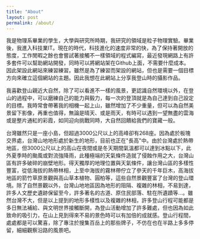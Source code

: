 ```yaml
---
title: "About"
layout: post
permalink: /about/
---
```


我是物理系畢業的學生，大學與研究所時期，我研究的領域是粒子物理實驗。畢業後，我進入科技業IT。現在的時代，科技進化的速度非常的快，為了保持著開放的態度，工作閒暇之餘也會嘗試著接觸不一樣領域的程式編寫，最近發現網路上有許多套件可以幫助網站開發，同時可以將網站架在Github上面，不需要什麼成本。因此架設此網站來練習練習。雖然是為了練習而架設的網站，但也是需要一個目標方向來確立這個網站的主題。因此我想在此網站上分享我登山時的攝影作品。

我喜歡登山親近大自然，除了可以看進不一樣的風景，更認識自然環境以外，在登山的過程中，可以磨練自己的能力與毅力，每一次的登頂就是為自己達到自己設定的目標。我時常會帶著我的相機一起上山，雖然增加了不少重量，但可以為自然美景留下影像，再重也值得，無論是晴天、或是雨天，有時可以遇到一望無盡的雲海或是整片通紅的彩霞，如同迎向挑戰同時，大自然回饋給我們的寶藏一般。


台灣雖然只是一座小島，但超過3000公尺以上的高峰卻有268座。因為處於板塊交界處，台灣山地地形處於新生的地形，目前也正在"長高"中。由於台灣處於熱帶地區，但3000公尺以上的高山在夜間或是冬天期間氣溫都可以達到冰點以下，此外夏季時的颱風或對流強降雨，此種極端的天氣條件造就了侵蝕作用之大，台灣山區有許多破碎的崩壁地形。得天獨厚的地理位置與天氣條件，讓台灣山區的多樣性豐富，從低海拔的熱帶林相，上至中海拔的霧林帶佇立了參天的千年巨木，高海拔地區的箭竹草原景觀與高山草本植物、圓柏等，這些自然景觀豐富了台灣的登山環境。除了自然景觀以外，台灣山地地區因為地形的阻隔、複雜的林相，不易到達，許多人文歷史遺跡保留至今，許多著名的古道、原住民部落、駐在所遺蹟等...。雖然台灣不大，但是以上提到的地形多樣性以及複雜的林相，許多登山行程可能都是多日無法補給、與文明世界接觸斷開，為登山活動增加了許多難處，但也因為如此致命的吸引力，在山上見到得來不易的景色時可以有加倍的成就感。登山行程間，處處都是可以驚喜，除了專注於搜集百岳上的那些牌子，不仿在也在半路上多多停留，細細觀察沿路的風景吧。




